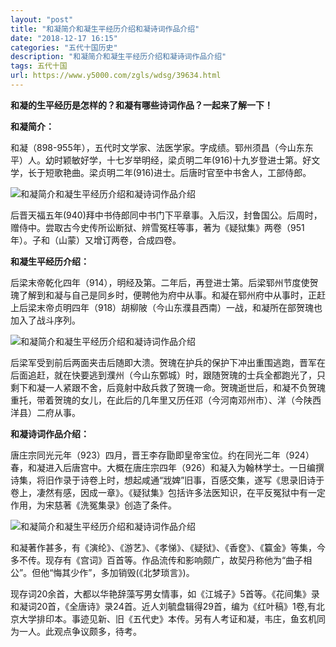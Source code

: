 ```yaml
---
layout: "post"
title: "和凝简介和凝生平经历介绍和凝诗词作品介绍"
date: "2018-12-17 16:15"
categories: "五代十国历史"
description: "和凝简介和凝生平经历介绍和凝诗词作品介绍"
tags: 五代十国
url: https://www.y5000.com/zgls/wdsg/39634.html
---
```






****和凝的生平经历是怎样的？和凝有哪些诗词作品？一起来了解一下！****

 **和凝简介：**

和凝（898-955年），五代时文学家、法医学家。字成绩。郓州须昌（今山东东平）人。幼时颖敏好学，十七岁举明经，梁贞明二年(916)十九岁登进士第。好文学，长于短歌艳曲。梁贞明二年(916)进士。后唐时官至中书舍人，工部侍郎。

![和凝简介和凝生平经历介绍和凝诗词作品介绍](https://img.y5000.com/uploads/allimg/190104/54e47e623d80f3473345967b02dc75db.jpg)

后晋天福五年(940)拜中书侍郎同中书门下平章事。入后汉，封鲁国公。后周时，赠侍中。尝取古今史传所讼断狱、辨雪冤枉等事，著为《疑狱集》两卷（951年）。子和（山蒙）又增订两卷，合成四卷。

 **和凝生平经历介绍：**

后梁末帝乾化四年（914），明经及第。二年后，再登进士第。后梁郓州节度使贺瑰了解到和凝与自己是同乡时，便聘他为府中从事。和凝在郓州府中从事时，正赶上后梁末帝贞明四年（918）胡柳陂（今山东濮县西南）一战，和凝所在部贺瑰也加入了战斗序列。

![和凝简介和凝生平经历介绍和凝诗词作品介绍](https://img.y5000.com/uploads/allimg/190104/01922a179502ff06c5299871e9de56a1.jpg)

后梁军受到前后两面夹击后随即大溃。贺瑰在护兵的保护下冲出重围逃跑，晋军在后面追赶，就在快要逃到濮州（今山东鄄城）时，跟随贺瑰的士兵全都跑光了，只剩下和凝一人紧跟不舍，后竟射中敌兵救了贺瑰一命。贺瑰逝世后，和凝不负贺瑰重托，带着贺瑰的女儿，在此后的几年里又历任邓（今河南邓州市）、洋（今陕西洋县）二府从事。

 **和凝诗词作品介绍：**

唐庄宗同光元年（923）四月，晋王李存勖即皇帝宝位。约在同光二年（924）春，和凝进入后唐宫中。大概在唐庄宗四年（926）和凝入为翰林学士。一日编撰诗集，将旧作录于诗卷上时，想起咸通“戕婢”旧事，百感交集，遂写《思录旧诗于卷上，凄然有感，因成一章》。《疑狱集》包括许多法医知识，在平反冤狱中有一定作用，为宋慈著《洗冤集录》创造了条件。

![和凝简介和凝生平经历介绍和凝诗词作品介绍](https://img.y5000.com/uploads/allimg/190104/35a4b9929a86dbd74bd9f76cef67dee5.jpg)

和凝著作甚多，有《演纶》、《游艺》、《孝悌》、《疑狱》、《香奁》、《籯金》等集，今多不传。现存有《宫词》百首等。作品流传和影响颇广，故契丹称他为“曲子相公”。但他“悔其少作”，多加销毁(《北梦琐言》)。

现存词20余首，大都以华艳辞藻写男女情事，如《江城子》5首等。《花间集》录和凝词20首，《全唐诗》录24首。近人刘毓盘辑得29首，编为《红叶稿》1卷,有北京大学排印本。事迹见新、旧《五代史》本传。另有人考证和凝，韦庄，鱼玄机同为一人。此观点争议颇多，待考。
